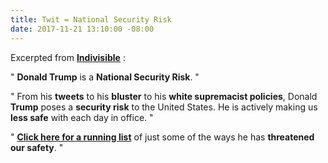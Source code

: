```yaml
---
title: Twit = National Security Risk
date: 2017-11-21 13:10:00 -08:00
---
```


Excerpted from [**Indivisible**](https://www.indivisible.org/) :

"  **Donald Trump** is a **National Security Risk**. "

"  From his **tweets** to his **bluster** to his **white supremacist policies**, Donald **Trump** poses a **security risk** to the United States. He is actively making us **less safe** with each day in office. "

"  [**Click here for a running list**](https://www.indivisible.org/resource/donald-trump-national-security-risk-heres-current-trumpthreatlevel/) of just some of the ways he has **threatened our safety**.  "


